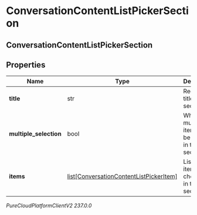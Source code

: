 # ConversationContentListPickerSection

## ConversationContentListPickerSection

## Properties

|Name | Type | Description | Notes|
|------------ | ------------- | ------------- | -------------|
| **title** | str | Required title for the section. | [optional] |
| **multiple_selection** | bool | Whether multiple items can be selected in this section. | [optional] |
| **items** | [list[ConversationContentListPickerItem]](ConversationContentListPickerItem) | List of items to choice from in the section | [optional] |



_PureCloudPlatformClientV2 237.0.0_
